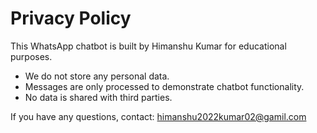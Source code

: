 # Privacy Policy

This WhatsApp chatbot is built by Himanshu Kumar for educational purposes.

- We do not store any personal data.
- Messages are only processed to demonstrate chatbot functionality.
- No data is shared with third parties.

If you have any questions, contact: himanshu2022kumar02@gamil.com
